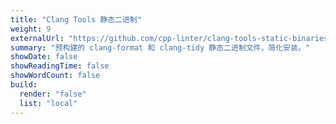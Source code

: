 ```yaml
---
title: "Clang Tools 静态二进制"
weight: 9
externalUrl: "https://github.com/cpp-linter/clang-tools-static-binaries"
summary: "预构建的 clang-format 和 clang-tidy 静态二进制文件，简化安装。"
showDate: false
showReadingTime: false
showWordCount: false
build:
  render: "false"
  list: "local"
---
```

